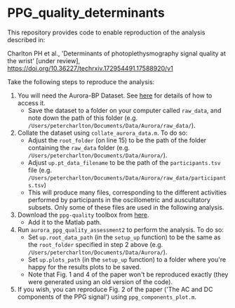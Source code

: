 # PPG_quality_determinants

This repository provides code to enable reproduction of the analysis described in:

Charlton PH et al., 'Determinants of photoplethysmography signal quality at the wrist' [under review], https://doi.org/10.36227/techrxiv.172954491.17588920/v1

Take the following steps to reproduce the analysis:
1. You will need the Aurora-BP Dataset. See [here](https://github.com/microsoft/aurorabp-sample-data) for details of how to access it.
   - Save the dataset to a folder on your computer called `raw_data`, and note down the path of this folder (e.g. `/Users/petercharlton/Documents/Data/Aurora/raw_data/`).
2. Collate the dataset using `collate_aurora_data.m`. To do so:
   - Adjust the `root_folder` (on line 15) to be the path of the folder containing the `raw_data` folder (e.g. `/Users/petercharlton/Documents/Data/Aurora/`).
   - Adjust `up.pt_data_filename` to be the path of the `participants.tsv` file (e.g. `/Users/petercharlton/Documents/Data/Aurora/raw_data/participants.tsv`)
   - This will produce many files, corresponding to the different activities performed by participants in the oscillometric and auscultatory subsets. Only some of these files are used in the following analysis.
3. Download the `ppg-quality` toolbox from [here](https://ppg-quality.readthedocs.io/).
   - Add it to the Matlab path.
4. Run `aurora_ppg_quality_assessment2` to perform the analysis. To do so:
   - Set `up.root_data_path` (in the `setup_up` function) to be the same as the `root_folder` specified in step 2 above (e.g. `/Users/petercharlton/Documents/Data/Aurora/`).
   - Set `up.plots_path` (in the `setup_up` function) to a folder where you're happy for the results plots to be saved.
   - Note that Fig. 1 and 4 of the paper won't be reproduced exactly (they were generated using an old version of the code).
5. If you wish, you can reproduce Fig. 2 of the paper ('The AC and DC components of the PPG signal') using `ppg_components_plot.m`.
